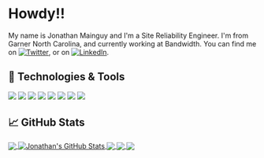 # Howdy!!

My name is Jonathan Mainguy and I'm a Site Reliability Engineer. I'm from Garner North Carolina, and currently working at Bandwidth. You can find me on [![Twitter][1.2]][1],  or on [![LinkedIn][3.2]][3].

## 🔧 Technologies & Tools
![](https://img.shields.io/badge/OS-Linux-informational?style=flat&logo=linux&logoColor=white&color=2bbc8a)
![](https://img.shields.io/badge/Editor-Vi-informational?style=flat&logo=vim&logoColor=white&color=2bbc8a)
![](https://img.shields.io/badge/Code-Golang-informational?style=flat&logo=go&logoColor=white&color=2bbc8a)
![](https://img.shields.io/badge/Code-Python-informational?style=flat&logo=python&logoColor=white&color=2bbc8a)
![](https://img.shields.io/badge/Shell-Bash-informational?style=flat&logo=gnu-bash&logoColor=white&color=2bbc8a)
![](https://img.shields.io/badge/Tools-Docker-informational?style=flat&logo=docker&logoColor=white&color=2bbc8a)
![](https://img.shields.io/badge/Tools-Kubernetes-informational?style=flat&logo=kubernetes&logoColor=white&color=2bbc8a)
![](https://img.shields.io/badge/Tools-Red_Hat_OpenShift-informational?style=flat&logo=red-hat-open-shift&logoColor=white&color=2bbc8a)

## &#x1f4c8; GitHub Stats

<a href="https://github.com/Jmainguy/Jmainguy">
  <img align="center" src="https://github-readme-stats.vercel.app/api/top-langs/?username=Jmainguy&hide=html&title_color=ffffff&text_color=c9cacc&icon_color=2bbc8a&bg_color=1d1f21" />
</a>
<a href="https://github.com/Jmainguy/Jmainguy">
  <img align="center" src="https://github-readme-stats.vercel.app/api?username=Jmainguy&show_icons=true&line_height=27&count_private=true&title_color=ffffff&text_color=c9cacc&icon_color=2bbc8a&bg_color=1d1f21" alt="Jonathan's GitHub Stats" />
</a>

<a href="https://github.com/Jmainguy/k8sCapcity">
  <img align="center" src="https://github-readme-stats.vercel.app/api/pin/?username=Jmainguy&repo=k8sCapcity&title_color=ffffff&text_color=c9cacc&icon_color=2bbc8a&bg_color=1d1f21" />
</a>    

<a href="https://github.com/Jmainguy/certificateDownloader">
  <img align="center" src="https://github-readme-stats.vercel.app/api/pin/?username=Jmainguy&repo=certificateDownloader&title_color=ffffff&text_color=c9cacc&icon_color=2bbc8a&bg_color=1d1f21" />
</a>


<img align="center" src="https://github-readme-stats.vercel.app/api/?username=jmainguy&theme=chartreuse-dark" />

<!-- links to social media icons -->

<!-- icons with padding -->

[1.1]: http://i.imgur.com/tXSoThF.png (twitter icon with padding)
[2.1]: http://i.imgur.com/0o48UoR.png (github icon with padding)

<!-- icons without padding -->

[1.2]: http://i.imgur.com/wWzX9uB.png (twitter icon without padding)
[2.2]: http://i.imgur.com/9I6NRUm.png (github icon without padding)
[3.2]: https://raw.githubusercontent.com/Jmainguy/Jmainguy/master/linkedin-3-16.png (LinkedIn icon without padding)

<!-- links to your social media accounts -->

[1]: https://twitter.com/standouthost
[2]: https://github.com/Jmainguy
[3]: https://www.linkedin.com/in/jonathan-mainguy-76174a54
